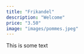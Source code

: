 ```yaml
---
title: "Frikandel"
description: "Welcome"
price: "3.50"
image: "images/pommes.jpeg"
---
```


This is some text
